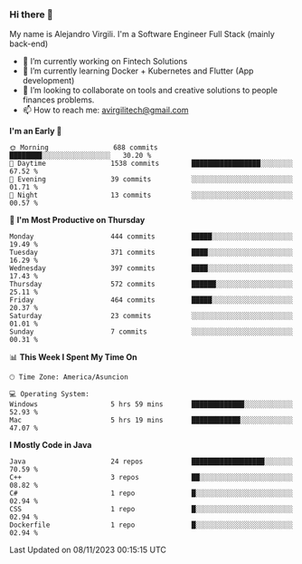 ### Hi there 👋

My name is Alejandro Virgili. I'm a Software Engineer Full Stack (mainly back-end)


- 🔭 I’m currently working on Fintech Solutions
- 🌱 I’m currently learning Docker + Kubernetes and Flutter (App development)
- 👯 I’m looking to collaborate on tools and creative solutions to people finances problems.
- 📫 How to reach me: avirgilitech@gmail.com
  
<!--START_SECTION:waka-->
**I'm an Early 🐤** 

```text
🌞 Morning                688 commits         ████████░░░░░░░░░░░░░░░░░   30.20 % 
🌆 Daytime                1538 commits        █████████████████░░░░░░░░   67.52 % 
🌃 Evening                39 commits          ░░░░░░░░░░░░░░░░░░░░░░░░░   01.71 % 
🌙 Night                  13 commits          ░░░░░░░░░░░░░░░░░░░░░░░░░   00.57 % 
```
📅 **I'm Most Productive on Thursday** 

```text
Monday                   444 commits         █████░░░░░░░░░░░░░░░░░░░░   19.49 % 
Tuesday                  371 commits         ████░░░░░░░░░░░░░░░░░░░░░   16.29 % 
Wednesday                397 commits         ████░░░░░░░░░░░░░░░░░░░░░   17.43 % 
Thursday                 572 commits         ██████░░░░░░░░░░░░░░░░░░░   25.11 % 
Friday                   464 commits         █████░░░░░░░░░░░░░░░░░░░░   20.37 % 
Saturday                 23 commits          ░░░░░░░░░░░░░░░░░░░░░░░░░   01.01 % 
Sunday                   7 commits           ░░░░░░░░░░░░░░░░░░░░░░░░░   00.31 % 
```


📊 **This Week I Spent My Time On** 

```text
🕑︎ Time Zone: America/Asuncion

💻 Operating System: 
Windows                  5 hrs 59 mins       █████████████░░░░░░░░░░░░   52.93 % 
Mac                      5 hrs 19 mins       ████████████░░░░░░░░░░░░░   47.07 % 
```

**I Mostly Code in Java** 

```text
Java                     24 repos            ██████████████████░░░░░░░   70.59 % 
C++                      3 repos             ██░░░░░░░░░░░░░░░░░░░░░░░   08.82 % 
C#                       1 repo              █░░░░░░░░░░░░░░░░░░░░░░░░   02.94 % 
CSS                      1 repo              █░░░░░░░░░░░░░░░░░░░░░░░░   02.94 % 
Dockerfile               1 repo              █░░░░░░░░░░░░░░░░░░░░░░░░   02.94 % 
```




 Last Updated on 08/11/2023 00:15:15 UTC
<!--END_SECTION:waka-->
